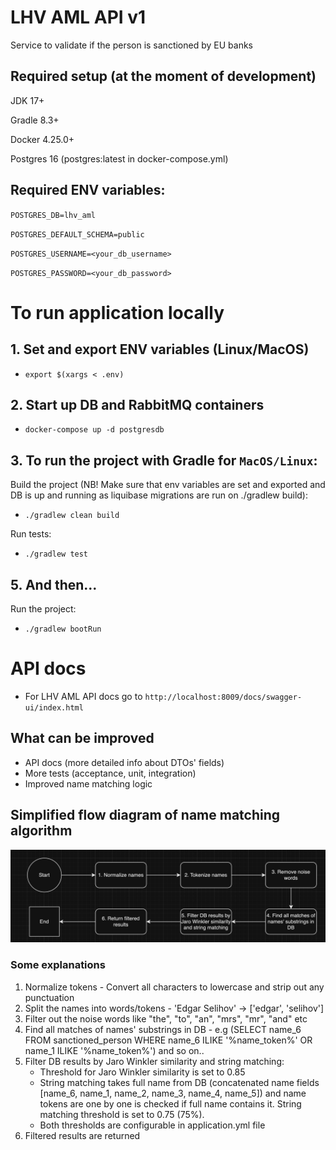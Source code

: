 # LHV AML API v1
Service to validate if the person is sanctioned by EU banks

## Required setup (at the moment of development)
JDK 17+

Gradle 8.3+

Docker 4.25.0+

Postgres 16 (postgres:latest in docker-compose.yml)

## Required ENV variables:

`POSTGRES_DB=lhv_aml`

`POSTGRES_DEFAULT_SCHEMA=public`

`POSTGRES_USERNAME=<your_db_username>`

`POSTGRES_PASSWORD=<your_db_password>`


# To run application locally

## 1. Set and export ENV variables (Linux/MacOS)
* `export $(xargs < .env)`

## 2. Start up DB and RabbitMQ containers
* `docker-compose up -d postgresdb`

## 3. To run the project with Gradle for `MacOS/Linux`:
Build the project (NB! Make sure that env variables are set and exported and DB is up and running as liquibase migrations are run on ./gradlew build):
* `./gradlew clean build` 

Run tests:
* `./gradlew test`

## 5. And then...
Run the project:
* `./gradlew bootRun`


# API docs
* For LHV AML API docs go to `http://localhost:8009/docs/swagger-ui/index.html`


## What can be improved
* API docs (more detailed info about DTOs' fields)
* More tests (acceptance, unit, integration)
* Improved name matching logic

## Simplified flow diagram of name matching algorithm

![Name matching diagram flow](images/name_matchin_flow.png)

### Some explanations
1. Normalize tokens - Convert all characters to lowercase and strip out any punctuation
2. Split the names into words/tokens - 'Edgar Selihov' -> ['edgar', 'selihov']
3. Filter out the noise words like "the", "to", "an", "mrs", "mr", "and" etc
4. Find all matches of names' substrings in DB - e.g (SELECT name_6 FROM sanctioned_person WHERE name_6 ILIKE '%name_token%' OR name_1 ILIKE '%name_token%') and so on..
5. Filter DB results by Jaro Winkler similarity and string matching:
   * Threshold for Jaro Winkler similarity is set to 0.85
   * String matching takes full name from DB (concatenated name fields [name_6, name_1, name_2, name_3, name_4, name_5]) and name tokens are one by one is checked if full name contains it. String matching threshold is set to 0.75 (75%).
   * Both thresholds are configurable in application.yml file
6. Filtered results are returned
